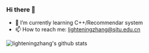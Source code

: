 ### Hi there 👋

- 🌱 I’m currently learning C++/Recommendar system
- 📫 How to reach me: lighteningzhang@sjtu.edu.cn

<!--
**stevelee477/stevelee477** is a ✨ _special_ ✨ repository because its `README.md` (this file) appears on your GitHub profile.

Here are some ideas to get you started:

- 🔭 I’m currently working on ...
- 🌱 I’m currently learning ...
- 👯 I’m looking to collaborate on ...
- 🤔 I’m looking for help with ...
- 💬 Ask me about ...
- 📫 How to reach me: ...
- 😄 Pronouns: ...
- ⚡ Fun fact: ...
-->


![lighteningzhang's github stats](https://github-readme-stats.vercel.app/api?username=lighteningzhang&show_icons=true&theme=radical)
